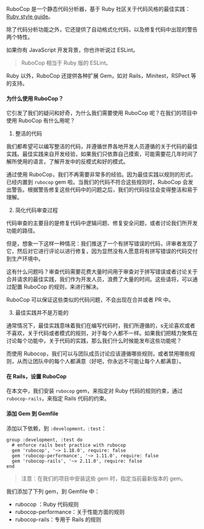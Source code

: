 RuboCop 是一个静态代码分析器，基于 Ruby 社区关于代码风格的最佳实践：[Ruby style guide](https://rubystyle.guide/)。



除了代码分析功能之外，它还提供了自动格式化代码，以及修复代码中出现的警告两个特性。



如果你有 JavaScript 开发背景，你也许听说过 ESLint。



> RuboCop 相当于 Ruby 版的 ESLint。



Ruby 以外，RuboCop 还提供各种扩展 Gem，如对 Rails，Minitest，RSPect 等的支持。



#### 为什么使用 RuboCop？



它引发了我们的疑问和好奇，为什么我们需要使用 RuboCop 呢？在我们的项目中使用 RuboCop 有什么用呢？



1. 整洁的代码



我们都希望可以编写整洁的代码，并遵循世界各地开发人员遵循的关于代码的最佳实践。最佳实践来自开发经验，如果我们只依靠自己摸索，可能需要花几年时间了解所使用的语言，了解开发中的反模式和好的模式。



通过使用 RuboCop，我们不再需要非常多的经验。因为最佳实践以规则的形式，已经内置到 `rubocop` gem 啦。当我们的代码不符合这些规则时，RuboCop 会发出警告。根据警告修复这些代码中的问题之后，我们的代码往往会变得整洁和易于理解。



2. 简化代码审查过程



代码审查的主要目的是修复代码中逻辑问题、修复安全问题，或者讨论我们所开发功能的路径。



但是，想象一下这样一种情况：我们推送了一个有拼写错误的代码，评审者发现了它，然后对它进行评论以进行修复，因为显然没有人愿意将有拼写错误的代码交付到生产环境中。



这有什么问题吗？审查代码需要花费大量时间用于审查对于拼写错误或者讨论关于合并请求的最佳实践，我们作为开发人员，浪费了大量的时间。这些请将，可以通过配置 RuboCop 的规则，来进行解决。



RuboCop 可以保证这些类似的代码问题，不会出现在合并或者 PR 中。



3. 最佳实践并不是万能的



通常情况下，最佳实践意味着我们在编写代码时，我们所遵循的，s无论喜欢或者不喜欢，关于代码或者模式的规则，对于每个人都不一样。如果我们把精力聚焦在讨论每个功能中，关于代码的实践，那么我们什么时候能发布这些功能呢？



而使用 Rubocop，我们可以与团队成员讨论应该遵循哪些规则，或者禁用哪些规则，从而让团队中的每个人都满意（好吧，你永远不可能让每个人都满意）。



#### 在 Rails，设置 RuboCop 



在本文中，我们安装 `rubocop` gem，来指定对 Ruby 代码的规则约束，通过 `rubocop-rails`，来指定 Rails 代码的约束。



#### 添加 Gem 到 Gemfile



添加以下依赖，到 `:development，:test`：



```
group :development, :test do
  # enforce rails best practice with rubocop
  gem 'rubocop', '~> 1.18.0', require: false
  gem 'rubocop-performance', '~> 1.11.0', require: false
  gem 'rubocop-rails', '~> 2.11.0', require: false
end
```



> 注意：在我们的项目中安装这些 gem 时，指定当前最新版本的 gem。



我们添加了下列 gem，到 Gemfile 中：



- rubocop ：Ruby 代码规则
- rubocop-performance：关于性能方面的规则
- rubocop-rails：专用于 Rails 的规则